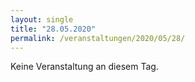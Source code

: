```yaml
---
layout: single
title: "28.05.2020"
permalink: /veranstaltungen/2020/05/28/
---
```


Keine Veranstaltung an diesem Tag.
